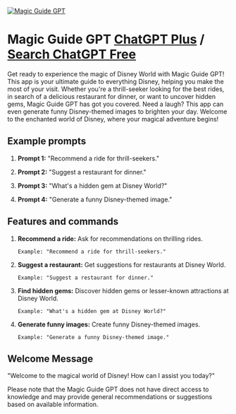 
[![Magic Guide GPT](https://files.oaiusercontent.com/file-anBlGRGu7X8ylwYjgj0TcSQ1?se=2123-10-17T03%3A45%3A44Z&sp=r&sv=2021-08-06&sr=b&rscc=max-age%3D31536000%2C%20immutable&rscd=attachment%3B%20filename%3Da6056226-45d8-4248-bf7f-4fddc75e3e57.png&sig=7cZ3oXkZy0prrNSh8z%2BEKHx11ZSoBxwXDDcLRJlemf8%3D)](https://chat.openai.com/g/g-AGni0pMfB-magic-guide-gpt)

# Magic Guide GPT [ChatGPT Plus](https://chat.openai.com/g/g-AGni0pMfB-magic-guide-gpt) / [Search ChatGPT Free](https://gptcall.net/index.html#/?search=Magic%20Guide%20GPT)

Get ready to experience the magic of Disney World with Magic Guide GPT! This app is your ultimate guide to everything Disney, helping you make the most of your visit. Whether you're a thrill-seeker looking for the best rides, in search of a delicious restaurant for dinner, or want to uncover hidden gems, Magic Guide GPT has got you covered. Need a laugh? This app can even generate funny Disney-themed images to brighten your day. Welcome to the enchanted world of Disney, where your magical adventure begins!

## Example prompts

1. **Prompt 1:** "Recommend a ride for thrill-seekers."

2. **Prompt 2:** "Suggest a restaurant for dinner."

3. **Prompt 3:** "What's a hidden gem at Disney World?"

4. **Prompt 4:** "Generate a funny Disney-themed image."


## Features and commands

1. **Recommend a ride:** Ask for recommendations on thrilling rides.
    ```
    Example: "Recommend a ride for thrill-seekers."
    ```

2. **Suggest a restaurant:** Get suggestions for restaurants at Disney World.
    ```
    Example: "Suggest a restaurant for dinner."
    ```

3. **Find hidden gems:** Discover hidden gems or lesser-known attractions at Disney World.
    ```
    Example: "What's a hidden gem at Disney World?"
    ```

4. **Generate funny images:** Create funny Disney-themed images.
    ```
    Example: "Generate a funny Disney-themed image."
    ```

## Welcome Message

"Welcome to the magical world of Disney! How can I assist you today?"

Please note that the Magic Guide GPT does not have direct access to knowledge and may provide general recommendations or suggestions based on available information.


